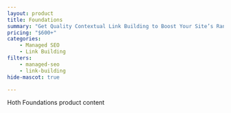 ```yaml
---
layout: product
title: Foundations
summary: "Get Quality Contextual Link Building to Boost Your Site’s Ranking In The Search Engines"
pricing: "$600+"
categories: 
    - Managed SEO
    - Link Building
filters: 
    - managed-seo
    - link-building
hide-mascot: true

---
```


Hoth Foundations product content